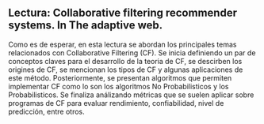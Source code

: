 ## Lectura: Collaborative filtering recommender systems. In The adaptive web.

Como es de esperar, en esta lectura se abordan los principales temas relacionados con Collaborative Filtering (CF). Se inicia definiendo un par de conceptos claves para el desarrollo de la teoria de CF, se descirben los origines de CF, se mencionan los tipos de CF y algunas aplicaciones de este método. Posteriormente, se presentan algoritmos que permiten implementar CF como lo son los algoritmos No Probabilisticos y los Probabilisticos. Se finaliza análizando métricas que se suelen aplicar sobre programas de CF para evaluar rendimiento, confiabilidad, nivel de predicción, entre otros. 

